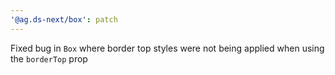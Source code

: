 ```yaml
---
'@ag.ds-next/box': patch
---
```


Fixed bug in `Box` where border top styles were not being applied when using the `borderTop` prop
